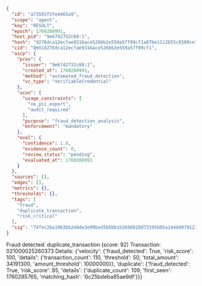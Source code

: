 ```json
{
  "id": "a73593f3fe4465a9",
  "scope": "agent",
  "key": "RESULT",
  "epoch": 1760288991,
  "host_pid": "9e6742732c60:1",
  "hash": "d276dca12ecfae9316ace526bb2e559a57f99cf1a87be1112655c0300ce7e5c6",
  "cid": "QmV1d276dca12ecfae9316ace526bb2e559a57f99cf1",
  "aicp": {
    "prov": {
      "issuer": "9e6742732c60:1",
      "created_at": 1760288991,
      "method": "automated_fraud_detection",
      "vc_type": "VerifiableCredential"
    },
    "ucon": {
      "usage_constraints": [
        "no_pii_export",
        "audit_required"
      ],
      "purpose": "fraud_detection_analysis",
      "enforcement": "mandatory"
    },
    "eval": {
      "confidence": 1.0,
      "evidence_count": 0,
      "review_status": "pending",
      "evaluated_at": 1760288991
    }
  },
  "sources": [],
  "edges": [],
  "metrics": {},
  "thresholds": {},
  "tags": [
    "fraud",
    "duplicate_transaction",
    "risk_critical"
  ],
  "sig": "74fec2ba1963bb248de3e99bed5b5bb1b369d828d73195b05a144d4979121717"
}
```

Fraud detected: duplicate_transaction (score: 92)
Transaction: 021000025260373
Details: {'velocity': {'fraud_detected': True, 'risk_score': 100, 'details': {'transaction_count': 110, 'threshold': 50, 'total_amount': 34191300, 'amount_threshold': 10000000}}, 'duplicate': {'fraud_detected': True, 'risk_score': 85, 'details': {'duplicate_count': 109, 'first_seen': 1760285765, 'matching_hash': '6c25bdeba85ae9df'}}}